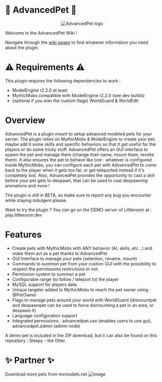 # 🌠 AdvancedPet 🌠

<p align="center">
  <img src="https://user-images.githubusercontent.com/78101027/145074606-0f4e4fce-414c-455a-a26b-4619af0a6650.png" alt="AdvancedPet logo">
</p>

Welcome to the AdvancedPet Wiki !

Navigate through the [wiki pages](https://github.com/AlexandreChaussard/AdvancedPet-Wiki/wiki) to find whatever information you need about the plugin.

# ⚠️ Requirements ⚠️

This plugin requires the following dependencies to work :
- ModelEngine r2.2.0 at least
- MythicMobs compatible with ModelEngine r2.2.0 (see dev builds)
- (optional if you wan the custom flags) WorldGuard & WorldEdit

# Overview

AdvancedPet is a plugin meant to setup advanced modeled pets for your server.
The plugin relies on MythicMobs & ModelEngine to create your pet, maybe add it some skills and specific behaviors so that it get useful for the players or do some tricky stuff.
AdvancedPet offers an GUI interface to spawn the pet and manage them (change their name, mount them, revoke them).
It also ensures the pet to behave like one : whatever is configured inside MythicMobs, you can configure each pet with AdvancedPet to come back to the player when it gets too far, or get teleported instead if it's completely lost.
Also, AdvancedPet provides the opportunity to cast a skill before your pet gets to despawn, that can be used to cast despawning animations and more !

The plugin is still in BETA, so make sure to report any bug you encounter while staying indulgent please.

Want to try the plugin ? You can go on the DEMO server of Littleroom at : play.littleroom.dev

# Features

- Create pets with MythicMobs with ANY behavior (AI, skills, etc...) and make them act as a pet thanks to AdvancedPet
- GUI Interface to manage your pets (selection, rename, mount)
- Commands to summon pet from your custom GUI with the possibility to respect the permissions restrictions or not.
- Permission system to summon a pet
- Configurable range (to follow / teleport to) the player
- MySQL support for players data.
- Unique targeter added to MythicMobs to reach the pet owner using : @PetOwner
- Flags to manage pets around your world with WorldGuard (dismountpet and despawnpet can be used to force dismounting a pet in an area, or despawn it)
- Language configuration support
- Integrated permissions : advancedpet.use (enables users to use gui), advancedpet.admin (admin node)

A demo pet is included in the ZIP download, but it can also be found on this repository : Sleepy - the Otter.

# ✨ Partner ✨

Download more pets from mcmodels.net
![image](https://cdn.discordapp.com/attachments/884364895108366336/909534639650136064/partnered.png)


